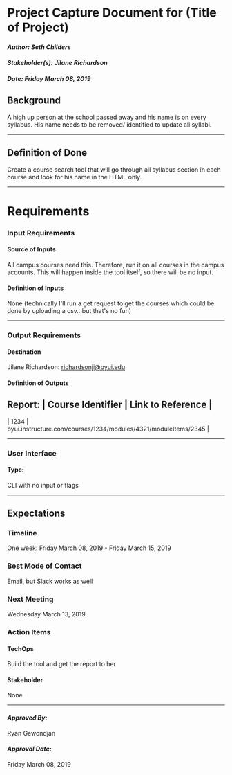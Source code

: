 # Project Capture Document for (Title of Project)
#### *Author: Seth Childers*
#### *Stakeholder(s): Jilane Richardson*
#### *Date: Friday March 08, 2019*


## Background

A high up person at the school passed away and his name is on every syllabus. His name needs to be removed/ identified to update all syllabi.

-----

## Definition of Done
Create a course search tool that will go through all syllabus section in each course and look for his name in the HTML only.

-----

# Requirements

### Input Requirements

#### Source of Inputs

All campus courses need this. Therefore, run it on all courses in the campus accounts. This will happen inside the tool itself, so there will be no input.

#### Definition of Inputs

None (technically I'll run a get request to get the courses which could be done by uploading a csv...but that's no fun)

---

### Output Requirements
#### Destination

Jilane Richardson: richardsonji@byui.edu

#### Definition of Outputs

Report: 
| Course Identifier | Link to Reference |
-----------------------------------------
| 1234 | byui.instructure.com/courses/1234/modules/4321/moduleItems/2345 |

---

### User Interface

#### Type:

CLI with no input or flags

-----

## Expectations

### Timeline
One week: Friday March 08, 2019 - Friday March 15, 2019

### Best Mode of Contact
Email, but Slack works as well

### Next Meeting
Wednesday March 13, 2019

### Action Items
<!-- Recap Meeting -->
#### TechOps
Build the tool and get the report to her

#### Stakeholder
None

-----

#### *Approved By:* 
Ryan Gewondjan

#### *Approval Date:*
Friday March 08, 2019
